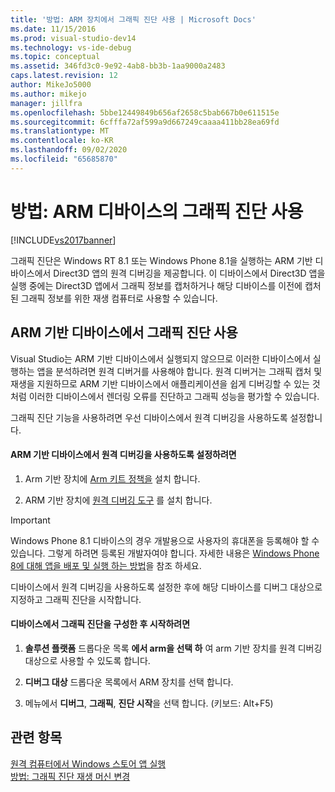 ```yaml
---
title: '방법: ARM 장치에서 그래픽 진단 사용 | Microsoft Docs'
ms.date: 11/15/2016
ms.prod: visual-studio-dev14
ms.technology: vs-ide-debug
ms.topic: conceptual
ms.assetid: 346fd3c0-9e92-4ab8-bb3b-1aa9000a2483
caps.latest.revision: 12
author: MikeJo5000
ms.author: mikejo
manager: jillfra
ms.openlocfilehash: 5bbe12449849b656af2658c5bab667b0e611515e
ms.sourcegitcommit: 6cfffa72af599a9d667249caaaa411bb28ea69fd
ms.translationtype: MT
ms.contentlocale: ko-KR
ms.lasthandoff: 09/02/2020
ms.locfileid: "65685870"
---
```

# <a name="how-to-use-graphics-diagnostics-with-an-arm-device"></a>방법: ARM 디바이스의 그래픽 진단 사용
[!INCLUDE[vs2017banner](../includes/vs2017banner.md)]

그래픽 진단은 Windows RT 8.1 또는 Windows Phone 8.1을 실행하는 ARM 기반 디바이스에서 Direct3D 앱의 원격 디버깅을 제공합니다. 이 디바이스에서 Direct3D 앱을 실행 중에는 Direct3D 앱에서 그래픽 정보를 캡처하거나 해당 디바이스를 이전에 캡처된 그래픽 정보를 위한 재생 컴퓨터로 사용할 수 있습니다.  
  
## <a name="using-graphics-diagnostics-with-an-arm-based-device"></a>ARM 기반 디바이스에서 그래픽 진단 사용  
 Visual Studio는 ARM 기반 디바이스에서 실행되지 않으므로 이러한 디바이스에서 실행하는 앱을 분석하려면 원격 디버거를 사용해야 합니다. 원격 디버거는 그래픽 캡처 및 재생을 지원하므로 ARM 기반 디바이스에서 애플리케이션을 쉽게 디버깅할 수 있는 것처럼 이러한 디바이스에서 렌더링 오류를 진단하고 그래픽 성능을 평가할 수 있습니다.  
  
 그래픽 진단 기능을 사용하려면 우선 디바이스에서 원격 디버깅을 사용하도록 설정합니다.  
  
#### <a name="to-enable-remote-debugging-on-your-arm-based-device"></a>ARM 기반 디바이스에서 원격 디버깅을 사용하도록 설정하려면  
  
1. Arm 기반 장치에 [Arm 키트 정책을](https://msdn.microsoft.com/windows/desktop/dn469188) 설치 합니다.  
  
2. ARM 기반 장치에 [원격 디버깅 도구](https://my.visualstudio.com/Downloads?q=remote%20tools%20visual%20studio%202015) 를 설치 합니다.  
  
> [!IMPORTANT]
> Windows Phone 8.1 디바이스의 경우 개발용으로 사용자의 휴대폰을 등록해야 할 수 있습니다. 그렇게 하려면 등록된 개발자여야 합니다. 자세한 내용은 [Windows Phone 8에 대해 앱을 배포 및 실행 하는 방법](https://msdn.microsoft.com/library/windowsphone/develop/ff402565.aspx)을 참조 하세요.  
  
 디바이스에서 원격 디버깅을 사용하도록 설정한 후에 해당 디바이스를 디버그 대상으로 지정하고 그래픽 진단을 시작합니다.  
  
#### <a name="to-configure-and-start-graphics-diagnostics-on-your-device"></a>디바이스에서 그래픽 진단을 구성한 후 시작하려면  
  
1. **솔루션 플랫폼** 드롭다운 목록 **에서 arm을 선택 하** 여 arm 기반 장치를 원격 디버깅 대상으로 사용할 수 있도록 합니다.  
  
2. **디버그 대상** 드롭다운 목록에서 ARM 장치를 선택 합니다.  
  
3. 메뉴에서 **디버그**, **그래픽**, **진단 시작**을 선택 합니다. (키보드: Alt+F5)  
  
## <a name="see-also"></a>관련 항목  
 [원격 컴퓨터에서 Windows 스토어 앱 실행](../debugger/run-windows-store-apps-on-a-remote-machine.md)   
 [방법: 그래픽 진단 재생 머신 변경](../debugger/how-to-change-the-graphics-diagnostics-playback-machine.md)
